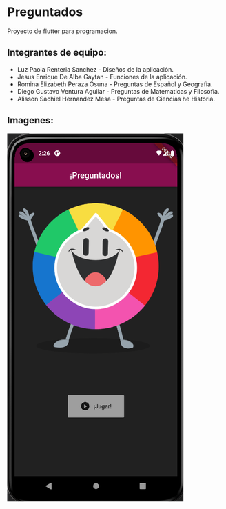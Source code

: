 # Preguntados
 Proyecto de flutter para programacion.

## Integrantes de equipo:
- Luz Paola Renteria Sanchez - Diseños de la aplicación.
- Jesus Enrique De Alba Gaytan - Funciones de la aplicación.
- Romina Elizabeth Peraza Osuna - Preguntas de Español y Geografia.
- Diego Gustavo Ventura Aguilar - Preguntas de Matematicas y Filosofia.
- Alisson Sachiel Hernandez Mesa - Preguntas de Ciencias he Historia.

## Imagenes:
![Inicio](inicio.png)